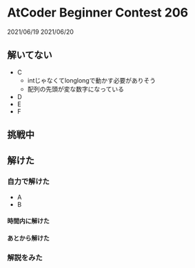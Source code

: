 # AtCoder Beginner Contest 206

2021/06/19
2021/06/20

## 解いてない
- C
    - intじゃなくてlonglongで動かす必要がありそう
    - 配列の先頭が変な数字になっている
- D
- E
- F
## 挑戦中
## 解けた
### 自力で解けた
- A
- B
#### 時間内に解けた
#### あとから解けた
### 解説をみた

